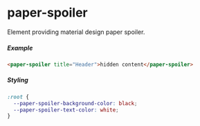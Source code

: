 paper-spoiler
=============

Element providing material design paper spoiler.

##### Example

```html
<paper-spoiler title="Header">hidden content</paper-spoiler>
```

##### Styling

```css
:root {
  --paper-spoiler-background-color: black;
  --paper-spoiler-text-color: white;
}
```
